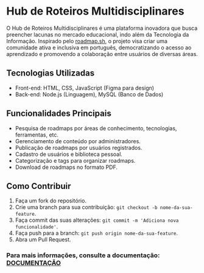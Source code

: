 # Hub de Roteiros Multidisciplinares

O Hub de Roteiros Multidisciplinares é uma plataforma inovadora que busca preencher lacunas no mercado educacional, indo além da Tecnologia da Informação. Inspirado pelo [roadmap.sh](https://roadmap.sh/), o projeto visa criar uma comunidade ativa e inclusiva em português, democratizando o acesso ao aprendizado e promovendo a colaboração entre usuários de diversas áreas.

## Tecnologias Utilizadas

- Front-end: HTML, CSS, JavaScript (Figma para design)
- Back-end: Node.js (Linguagem), MySQL (Banco de Dados)

## Funcionalidades Principais

- Pesquisa de roadmaps por áreas de conhecimento, tecnologias, ferramentas, etc.
- Gerenciamento de conteúdo por administradores.
- Publicação de roadmaps por usuários registrados.
- Cadastro de usuários e biblioteca pessoal.
- Categorização e tags para organizar roadmaps.
- Download de roadmaps no formato PDF.

## Como Contribuir

1. Faça um fork do repositório.
2. Crie uma branch para sua contribuição: `git checkout -b nome-da-sua-feature`.
3. Faça commit das suas alterações: `git commit -m 'Adiciona nova funcionalidade'`.
4. Faça push para a branch: `git push origin nome-da-sua-feature`.
5. Abra um Pull Request.

### Para mais informações, consulte a documentação: [DOCUMENTAÇÃO](https://drive.google.com/drive/folders/1ELhRyaDLqcnGSfIkUsLBzVuFaW6NpUDT?usp=sharing)

